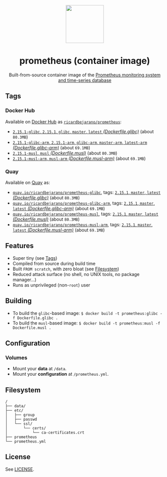 <p align="center"><img src="https://emojipedia-us.s3.dualstack.us-west-1.amazonaws.com/thumbs/320/apple/198/fire_1f525.png" width="120px"></p>
<h1 align="center">prometheus (container image)</h1>
<p align="center">Built-from-source container image of the <a href="https://prometheus.io">Prometheus monitoring system and time-series database</a></p>


## Tags

### Docker Hub

Available on [Docker Hub](https://hub.docker.com) as [`ricardbejarano/prometheus`](https://hub.docker.com/r/ricardbejarano/prometheus):

- [`2.15.1-glibc`, `2.15.1`, `glibc`, `master`, `latest` *(Dockerfile.glibc)*](https://github.com/ricardbejarano/prometheus/blob/master/Dockerfile.glibc) (about `80.3MB`)
- [`2.15.1-glibc-arm`, `2.15.1-arm`, `glibc-arm`, `master-arm`, `latest-arm` *(Dockerfile.glibc-arm)*](https://github.com/ricardbejarano/prometheus/blob/master/Dockerfile.glibc-arm) (about `69.1MB`)
- [`2.15.1-musl`, `musl` *(Dockerfile.musl)*](https://github.com/ricardbejarano/prometheus/blob/master/Dockerfile.musl) (about `80.3MB`)
- [`2.15.1-musl-arm`, `musl-arm` *(Dockerfile.musl-arm)*](https://github.com/ricardbejarano/prometheus/blob/master/Dockerfile.musl-arm) (about `69.1MB`)

### Quay

Available on [Quay](https://quay.io) as:

- [`quay.io/ricardbejarano/prometheus-glibc`](https://quay.io/repository/ricardbejarano/prometheus-glibc), tags: [`2.15.1`, `master`, `latest` *(Dockerfile.glibc)*](https://github.com/ricardbejarano/prometheus/blob/master/Dockerfile.glibc) (about `80.3MB`)
- [`quay.io/ricardbejarano/prometheus-glibc-arm`](https://quay.io/repository/ricardbejarano/prometheus-glibc-arm), tags: [`2.15.1`, `master`, `latest` *(Dockerfile.glibc-arm)*](https://github.com/ricardbejarano/prometheus/blob/master/Dockerfile.glibc-arm) (about `69.1MB`)
- [`quay.io/ricardbejarano/prometheus-musl`](https://quay.io/repository/ricardbejarano/prometheus-musl), tags: [`2.15.1`, `master`, `latest` *(Dockerfile.musl)*](https://github.com/ricardbejarano/prometheus/blob/master/Dockerfile.musl) (about `80.3MB`)
- [`quay.io/ricardbejarano/prometheus-musl-arm`](https://quay.io/repository/ricardbejarano/prometheus-musl-arm), tags: [`2.15.1`, `master`, `latest` *(Dockerfile.musl-arm)*](https://github.com/ricardbejarano/prometheus/blob/master/Dockerfile.musl-arm) (about `69.1MB`)


## Features

* Super tiny (see [Tags](#tags))
* Compiled from source during build time
* Built `FROM scratch`, with zero bloat (see [Filesystem](#filesystem))
* Reduced attack surface (no shell, no UNIX tools, no package manager...)
* Runs as unprivileged (non-`root`) user


## Building

- To build the `glibc`-based image: `$ docker build -t prometheus:glibc -f Dockerfile.glibc .`
- To build the `musl`-based image: `$ docker build -t prometheus:musl -f Dockerfile.musl .`


## Configuration

### Volumes

- Mount your **data** at `/data`.
- Mount your **configuration** at `/prometheus.yml`.


## Filesystem

```
/
├── data/
├── etc/
│   ├── group
│   ├── passwd
│   └── ssl/
│       └── certs/
│           └── ca-certificates.crt
├── prometheus
└── prometheus.yml
```


## License

See [LICENSE](https://github.com/ricardbejarano/prometheus/blob/master/LICENSE).
